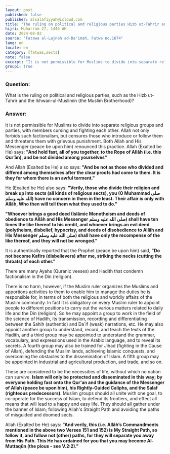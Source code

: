 ```yaml
---
layout: post
published: false
publisher: alsalafiyyah@icloud.com
title: "The ruling on political and religious parties Hizb ut-Tahrir and the Ikhwanul-Muslimin"
hijri: Muharram 27, 1446 AH
date: 2024-08-02
source: "Fatawa al-Lajnah ad-Da'imah, Fatwa no.1674"
lang: en
locale: en
category: [fatwas,sects]
note: false
excerpt: "It is not permissible for Muslims to divide into separate religious groups and parties, with members cursing and fighting each other."
group1: true
--- 
```


### Question: 
What is the ruling on political and religious parties, such as the Hizb ut-Tahrir and the Ikhwan-ul-Muslimin (the Muslim Brotherhood)?

### Answer: 
It is not permissible for Muslims to divide into separate religious groups and parties, with members cursing and fighting each other. Allah not only forbids such factionalism, but censures those who introduce or follow them and threatens them with grievous punishment. Both Allah and His Messenger (peace be upon him) renounced this practice. Allah (Exalted be He) says: **"And hold fast, all of you together, to the Rope of Allâh (i.e. this Qur’ân), and be not divided among yourselves"**

And Allah (Exalted be He) also says: **"And be not as those who divided and differed among themselves after the clear proofs had come to them. It is they for whom there is an awful torment."**

He (Exalted be He) also says: **"Verily, those who divide their religion and break up into sects (all kinds of religious sects), you (O Muhammad صلى الله عليه وسلم) have no concern in them in the least. Their affair is only with Allâh, Who then will tell them what they used to do."** 

**"Whoever brings a good deed (Islâmic Monotheism and deeds of obedience to Allâh and His Messenger صلى الله عليه وسلم) shall have ten times the like thereof to his credit, and whoever brings an evil deed (polytheism, disbelief, hypocrisy, and deeds of disobedience to Allâh and His Messenger صلى الله عليه وسلم) shall have only the recompense of the like thereof, and they will not be wronged."**

It is authentically reported that the Prophet (peace be upon him) said, **"Do not become Kafirs (disbelievers) after me, striking the necks (cutting the throats) of each other."**

There are many Ayahs (Quranic veeses) and Hadith that condemn factionalism in the Din (religion).

There is no harm, however, if the Muslim ruler organizes the Muslims and apportions activities to them to enable him to manage the duties he is responsible for, in terms of both the religious and worldly affairs of the Muslim community. In fact it is obligatory on every Muslim ruler to appoint people to different positions to carry out the various matters related to daily life and the Din (religion). So he may appoint a group to work in the field of the science of Hadith, its transmission, recording and differentiating between the Sahih (authentic) and Da`if (weak) narrations, etc. He may also appoint another group to understand, record, and teach the texts of the Hadith, and a third group may be appointed to understand the grammar, vocabulary, and expressions used in the Arabic language, and to reveal its secrets. A fourth group may also be trained for Jihad (fighting in the Cause of Allah), defending the Muslim lands, achieving Islamic conquests, and overcoming the obstacles to the dissemination of Islam. A fifth group may be appointed in industrial and agricultural production, and trade, and so on.

These are considered to be the necessities of life, without which no nation can survive. **Islam will only be protected and disseminated in this way; by everyone holding fast onto the Qur'an and the guidance of the Messenger of Allah (peace be upon him), his Rightly-Guided Caliphs, and the Salaf (righteous predecessors)**. Muslim groups should all unite with one goal, to co-operate for the success of Islam, to defend its frontiers, and effect all means that will lead to a happy and easy life. They should all gather under the banner of Islam; following Allah's Straight Path and avoiding the paths of misguided and doomed sects. 

Allah (Exalted be He) says: **"And verily, this (i.e. Allâh’s Commandments mentioned in the above two Verses 151 and 152) is My Straight Path, so follow it, and follow not (other) paths, for they will separate you away from His Path. This He has ordained for you that you may become Al-Muttaqûn (the pious - see V.2:2)."**

